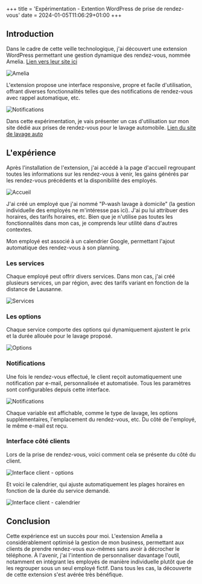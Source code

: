+++
title = 'Expérimentation - Extention WordPress de prise de rendez-vous'
date = 2024-01-05T11:06:29+01:00
+++
## Introduction

Dans le cadre de cette veille technologique, j'ai découvert une extension WordPress permettant une gestion dynamique des rendez-vous, nommée Amelia. [Lien vers leur site ici](https://wpamelia.com/)

![Amelia](/images/amelia.png)

L'extension propose une interface responsive, propre et facile d'utilisation, offrant diverses fonctionnalités telles que des notifications de rendez-vous avec rappel automatique, etc.

![Notifications](/images/notif.png)

Dans cette expérimentation, je vais présenter un cas d'utilisation sur mon site dédié aux prises de rendez-vous pour le lavage automobile. [Lien du site de lavage auto](https://p-wash.ch)

## L'expérience

Après l'installation de l'extension, j'ai accédé à la page d'accueil regroupant toutes les informations sur les rendez-vous à venir, les gains générés par les rendez-vous précédents et la disponibilité des employés.

![Accueil](/images/accueil.png)

J'ai créé un employé que j'ai nommé "P-wash lavage à domicile" (la gestion individuelle des employés ne m'intéresse pas ici). J'ai pu lui attribuer des horaires, des tarifs horaires, etc. Bien que je n'utilise pas toutes les fonctionnalités dans mon cas, je comprends leur utilité dans d'autres contextes.

Mon employé est associé à un calendrier Google, permettant l'ajout automatique des rendez-vous à son planning.

### Les services

Chaque employé peut offrir divers services. Dans mon cas, j'ai créé plusieurs services, un par région, avec des tarifs variant en fonction de la distance de Lausanne.

![Services](/images/service.png)

### Les options

Chaque service comporte des options qui dynamiquement ajustent le prix et la durée allouée pour le lavage proposé.

![Options](/images/option.png)

### Notifications

Une fois le rendez-vous effectué, le client reçoit automatiquement une notification par e-mail, personnalisée et automatisée. Tous les paramètres sont configurables depuis cette interface.

![Notifications](/images/notification.png)

Chaque variable est affichable, comme le type de lavage, les options supplémentaires, l'emplacement du rendez-vous, etc. Du côté de l'employé, le même e-mail est reçu.

### Interface côté clients

Lors de la prise de rendez-vous, voici comment cela se présente du côté du client.

![Interface client - options](/images/client1.png)

Et voici le calendrier, qui ajuste automatiquement les plages horaires en fonction de la durée du service demandé.

![Interface client - calendrier](/images/client2.png)

## Conclusion

Cette expérience est un succès pour moi. L'extension Amelia a considérablement optimisé la gestion de mon business, permettant aux clients de prendre rendez-vous eux-mêmes sans avoir à décrocher le téléphone. À l'avenir, j'ai l'intention de personnaliser davantage l'outil, notamment en intégrant les employés de manière individuelle plutôt que de les regrouper sous un seul employé fictif. Dans tous les cas, la découverte de cette extension s'est avérée très bénéfique.


